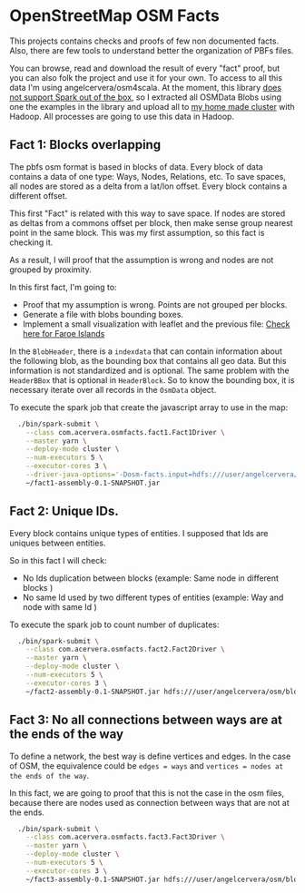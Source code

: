 # OpenStreetMap OSM Facts

This projects contains checks and proofs of few non documented facts.
Also, there are few tools to understand better the organization of PBFs files.

You can browse, read and download the result of every "fact" proof, but you can also folk the project and use it for your own.
To access to all this data I'm using angelcervera/osm4scala. At the moment, this library [does not support Spark out of the box](https://github.com/angelcervera/osm4scala/issues/25), so I
extracted all OSMData Blobs using one the examples in the library and upload all to [my home made cluster]() with Hadoop. All processes are
going to use this data in Hadoop.

## Fact 1: Blocks overlapping
The pbfs osm format is based in blocks of data.
Every block of data contains a data of one type: Ways, Nodes, Relations, etc. To save spaces, all nodes are stored as a
delta from a lat/lon offset. Every block contains a different offset.

This first "Fact" is related with this way to save space. If nodes are stored as deltas from a commons offset per block,
then make sense group nearest point in the same block. This was my first assumption, so this fact is checking it.

As a result, I will proof that the assumption is wrong and nodes are not grouped by proximity.

In this first fact, I'm going to:
- Proof that my assumption is wrong. Points are not grouped per blocks.
- Generate a file with blobs bounding boxes.
- Implement a small visualization with leaflet and the previous file: [Check here for Faroe Islands](https://angelcervera.github.io/osm-facts/)

In the ```BlobHeader```, there is a ```indexdata``` that can contain information about the following blob, as the bounding box that
contains all geo data. But this information is not standardized and is optional.
The same problem with the ```HeaderBBox``` that is optional in ```HeaderBlock```.
So to know the bounding box, it is necessary iterate over all records in the  ```OsmData``` object.

To execute the spark job that create the javascript array to use in the map:
```bash
  ./bin/spark-submit \
    --class com.acervera.osmfacts.fact1.Fact1Driver \
    --master yarn \
    --deploy-mode cluster \
    --num-executors 5 \
    --executor-cores 3 \
    --driver-java-options='-Dosm-facts.input=hdfs:///user/angelcervera/osm/blocks/planet -Dosm-facts.local-file-js-bounding=/home/angelcervera/planet/bboxes.js' \
    ~/fact1-assembly-0.1-SNAPSHOT.jar

```

## Fact 2: Unique IDs.

Every block contains unique types of entities. I supposed that Ids are uniques between entities.

So in this fact I will check:
- No Ids duplication between blocks (example: Same node  in different blocks )
- No same Id used by two different types of entities (example: Way and node with same Id )

To execute the spark job to count number of duplicates:
```bash
  ./bin/spark-submit \
    --class com.acervera.osmfacts.fact2.Fact2Driver \
    --master yarn \
    --deploy-mode cluster \
    --num-executors 5 \
    --executor-cores 3 \
    ~/fact2-assembly-0.1-SNAPSHOT.jar hdfs:///user/angelcervera/osm/blocks/planet
```

## Fact 3: No all connections between ways are at the ends of the way
To define a network, the best way is define vertices and edges. In the case of OSM, the equivalence could be ```edges = ways``` and ```vertices = nodes at the ends of the way```.

In this fact, we are going to proof that this is not the case in the osm files, because there are nodes used as connection between ways that are not at the ends.

```bash
  ./bin/spark-submit \
    --class com.acervera.osmfacts.fact3.Fact3Driver \
    --master yarn \
    --deploy-mode cluster \
    --num-executors 5 \
    --executor-cores 3 \
    ~/fact3-assembly-0.1-SNAPSHOT.jar hdfs:///user/angelcervera/osm/blocks/planet /home/angelcervera/planet/connections_not_at_the_ends
```